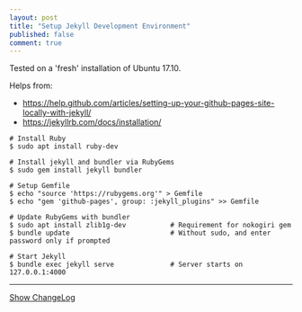 ```yaml
---
layout: post
title: "Setup Jekyll Development Environment"
published: false
comment: true
---
```


Tested on a 'fresh' installation of Ubuntu 17.10.

Helps from:
* https://help.github.com/articles/setting-up-your-github-pages-site-locally-with-jekyll/
* https://jekyllrb.com/docs/installation/

```shell
# Install Ruby
$ sudo apt install ruby-dev

# Install jekyll and bundler via RubyGems
$ sudo gem install jekyll bundler

# Setup Gemfile
$ echo "source 'https://rubygems.org'" > Gemfile
$ echo "gem 'github-pages', group: :jekyll_plugins" >> Gemfile

# Update RubyGems with bundler
$ sudo apt install zlib1g-dev           # Requirement for nokogiri gem
$ bundle update                         # Without sudo, and enter password only if prompted

# Start Jekyll
$ bundle exec jekyll serve              # Server starts on 127.0.0.1:4000
```

----------
<a href="javascript:showChangeLog();">Show ChangeLog</a>
<div id="post_changelog" style="display:none;">
<table>
  <tr>
    <th>Version</th>
    <th>Description</th>
    <th>Date</th>
  </tr>
  <tr>
    <td class="td_center">0.1</td>
    <td>Draft</td>
    <td class="td_center">2018-01-23</td>
  </tr>
</table>
</div>
